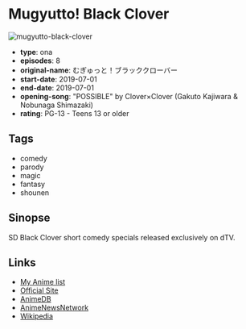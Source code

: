 # Mugyutto! Black Clover

![mugyutto-black-clover](https://cdn.myanimelist.net/images/anime/1066/101736.jpg)

-   **type**: ona
-   **episodes**: 8
-   **original-name**: むぎゅっと！ブラッククローバー
-   **start-date**: 2019-07-01
-   **end-date**: 2019-07-01
-   **opening-song**: "POSSIBLE" by Clover×Clover (Gakuto Kajiwara & Nobunaga Shimazaki)
-   **rating**: PG-13 - Teens 13 or older

## Tags

-   comedy
-   parody
-   magic
-   fantasy
-   shounen

## Sinopse

SD Black Clover short comedy specials released exclusively on dTV.

## Links

-   [My Anime list](https://myanimelist.net/anime/40031/Mugyutto_Black_Clover)
-   [Official Site](https://www.bclover.jp/news/detail.php?id=1074229)
-   [AnimeDB](http://anidb.info/perl-bin/animedb.pl?show=anime&aid=15343)
-   [AnimeNewsNetwork](http://www.animenewsnetwork.com/encyclopedia/anime.php?id=22967)
-   [Wikipedia](https://ja.wikipedia.org/wiki/%E3%83%96%E3%83%A9%E3%83%83%E3%82%AF%E3%82%AF%E3%83%AD%E3%83%BC%E3%83%90%E3%83%BC#%E3%82%80%E3%81%8E%E3%82%85%E3%81%A3%E3%81%A8!%E3%83%96%E3%83%A9%E3%83%83%E3%82%AF%E3%82%AF%E3%83%AD%E3%83%BC%E3%83%90%E3%83%BC)
